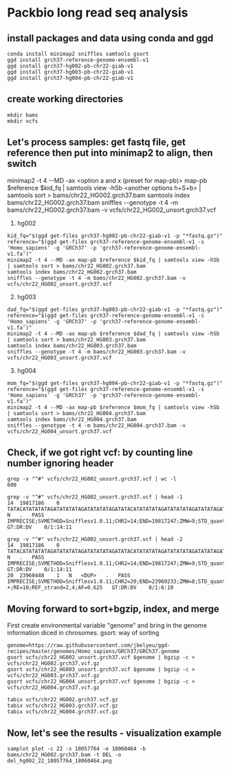 # Packbio long read seq analysis

## install packages and data using conda and ggd
```
conda install minimap2 sniffles samtools gsort
ggd install grch37-reference-genome-ensembl-v1
ggd install grch37-hg002-pb-chr22-giab-v1
ggd install grch37-hg003-pb-chr22-giab-v1
ggd install grch37-hg004-pb-chr22-giab-v1
```
## create working directories
```
mkdir bams
mkdir vcfs
```
## Let's process samples: get fastq file, get reference then put into minimap2 to align, then switch 
minimap2 -t 4 --MD <we do want information of ___ included> -ax <option a and x (preset for map-pb)> map-pb $reference $kid_fq | samtools view -hSb <another options h+S+b> | samtools sort > bams/chr22_HG002.grch37.bam <output bam file>
samtools index bams/chr22_HG002.grch37.bam <sort the bam file>
sniffles --genotype -t 4 -m bams/chr22_HG002.grch37.bam -v vcfs/chr22_HG002_unsort.grch37.vcf <variant calling using sniffles>
  
1. hg002 
```
kid_fq="$(ggd get-files grch37-hg002-pb-chr22-giab-v1 -p "*fastq.gz")"
reference="$(ggd get-files grch37-reference-genome-ensembl-v1 -s 'Homo_sapiens' -g 'GRCh37' -p 'grch37-reference-genome-ensembl-v1.fa')"
minimap2 -t 4 --MD -ax map-pb $reference $kid_fq | samtools view -hSb | samtools sort > bams/chr22_HG002.grch37.bam
samtools index bams/chr22_HG002.grch37.bam
sniffles --genotype -t 4 -m bams/chr22_HG002.grch37.bam -v vcfs/chr22_HG002_unsort.grch37.vcf
```

2. hg003
```
dad_fq="$(ggd get-files grch37-hg003-pb-chr22-giab-v1 -p "*fastq.gz")"
reference="$(ggd get-files grch37-reference-genome-ensembl-v1 -s 'Homo_sapiens' -g 'GRCh37' -p 'grch37-reference-genome-ensembl-v1.fa')"
minimap2 -t 4 --MD -ax map-pb $reference $dad_fq | samtools view -hSb | samtools sort > bams/chr22_HG003.grch37.bam
samtools index bams/chr22_HG003.grch37.bam
sniffles --genotype -t 4 -m bams/chr22_HG003.grch37.bam -v vcfs/chr22_HG003_unsort.grch37.vcf
```

3. hg004
```
mom_fq="$(ggd get-files grch37-hg004-pb-chr22-giab-v1 -p "*fastq.gz")"
reference="$(ggd get-files grch37-reference-genome-ensembl-v1 -s 'Homo_sapiens' -g 'GRCh37' -p 'grch37-reference-genome-ensembl-v1.fa')"
minimap2 -t 4 --MD -ax map-pb $reference $mom_fq | samtools view -hSb | samtools sort > bams/chr22_HG004.grch37.bam
samtools index bams/chr22_HG004.grch37.bam
sniffles --genotype -t 4 -m bams/chr22_HG004.grch37.bam -v vcfs/chr22_HG004_unsort.grch37.vcf
```

## Check, if we got right vcf: by counting line number ignoring header
```
grep -v "^#" vcfs/chr22_HG002_unsort.grch37.vcf | wc -l
600

grep -v "^#" vcfs/chr22_HG002_unsort.grch37.vcf | head -1
14	19817186	0	TATACATATATATAGATATATATAGATATATATAGATATACATATATATAGATATATATAGATATATAGATATATAT	N	.	PASS	IMPRECISE;SVMETHOD=Snifflesv1.0.11;CHR2=14;END=19817247;ZMW=9;STD_quant_start=32.549962;STD_quant_stop=32.591410;Kurtosis_quant_start=0.524114;Kurtosis_quant_stop=-0.017782;SVTYPE=DEL;SUPTYPE=AL;SVLEN=-61;STRANDS=+-;RE=11;REF_strand=7,7;AF=0.44	GT:DR:DV	0/1:14:11

grep -v "^#" vcfs/chr22_HG002_unsort.grch37.vcf | head -2
14	19817186	0	TATACATATATATAGATATATATAGATATATATAGATATACATATATATAGATATATATAGATATATAGATATATAT	N	.	PASS	IMPRECISE;SVMETHOD=Snifflesv1.0.11;CHR2=14;END=19817247;ZMW=9;STD_quant_start=32.549962;STD_quant_stop=32.591410;Kurtosis_quant_start=0.524114;Kurtosis_quant_stop=-0.017782;SVTYPE=DEL;SUPTYPE=AL;SVLEN=-61;STRANDS=+-;RE=11;REF_strand=7,7;AF=0.44	GT:DR:DV	0/1:14:11
20	23968448	1	N	<DUP>	.	PASS	IMPRECISE;SVMETHOD=Snifflesv1.0.11;CHR2=20;END=23969233;ZMW=8;STD_quant_start=18.713631;STD_quant_stop=77.989743;Kurtosis_quant_start=-1.649924;Kurtosis_quant_stop=4.606668;SVTYPE=DUP;SUPTYPE=SR;SVLEN=785;STRANDS=-+;RE=10;REF_strand=2,4;AF=0.625	GT:DR:DV	0/1:6:10
```

## Moving forward to sort+bgzip, index, and merge
First create environmental variable "genome" and bring in the genome information diced in chrosomes.
gsort: way of sorting 
```
genome=https://raw.githubusercontent.com/jbelyeu/ggd-recipes/master/genomes/Homo_sapiens/GRCh37/GRCh37.genome
gsort vcfs/chr22_HG002_unsort.grch37.vcf $genome | bgzip -c > vcfs/chr22_HG002.grch37.vcf.gz
gsort vcfs/chr22_HG003_unsort.grch37.vcf $genome | bgzip -c > vcfs/chr22_HG003.grch37.vcf.gz
gsort vcfs/chr22_HG004_unsort.grch37.vcf $genome | bgzip -c > vcfs/chr22_HG004.grch37.vcf.gz

tabix vcfs/chr22_HG002.grch37.vcf.gz
tabix vcfs/chr22_HG003.grch37.vcf.gz
tabix vcfs/chr22_HG004.grch37.vcf.gz
```

## Now, let's see the results - visualization example
```
samplot plot -c 22 -s 18057764 -e 18060464 -b bams/chr22_HG002.grch37.bam -t DEL -o del_hg002_22_18057764_18060464.png
```
